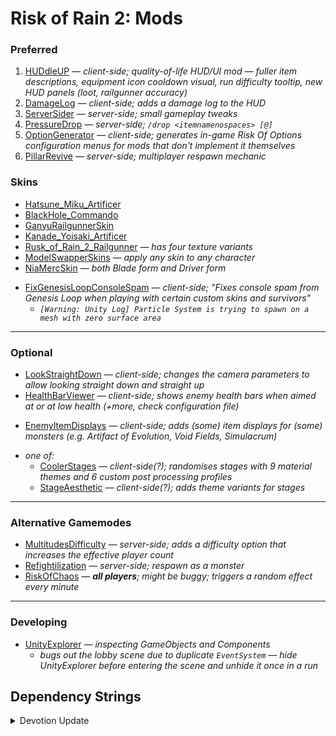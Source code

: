 # Risk of Rain 2: Mods

### Preferred
1. [HUDdleUP](https://thunderstore.io/package/itsschwer/HUDdleUP/) *— client-side; quality-of-life HUD/UI mod —  fuller item descriptions, equipment icon cooldown visual, run difficulty tooltip, new HUD panels (loot, railgunner accuracy)*
2. [DamageLog](https://thunderstore.io/package/itsschwer/DamageLog/) *— client-side; adds a damage log to the HUD*
3. [ServerSider](https://thunderstore.io/package/itsschwer/ServerSider/) *— server-side; small gameplay tweaks*
4. [PressureDrop](https://thunderstore.io/package/itsschwer/PressureDrop/) *— server-side; `/drop <itemnamenospaces> [@]`*
5. [OptionGenerator](https://thunderstore.io/package/6thmoon/OptionGenerator/) *— client-side; generates in-game Risk Of Options configuration menus for mods that don't implement it themselves*
6. [PillarRevive](https://thunderstore.io/package/Thrayonlosa/PillarRevive/) *— server-side; multiplayer respawn mechanic*

### Skins
- [Hatsune_Miku_Artificer](https://thunderstore.io/package/SussyBnuuy/Hatsune_Miku_Artificer/)
- [BlackHole_Commando](https://thunderstore.io/package/FantomAs/BlackHole_Commando/)
- [GanyuRailgunnerSkin](https://thunderstore.io/package/HitagiTzuyu/GanyuRailgunnerSkin/)
- [Kanade_Yoisaki_Artificer](https://thunderstore.io/package/KanadeFan/Kanade_Yoisaki_Artificer/)
- [Rusk_of_Rain_2_Railgunner](https://thunderstore.io/package/House_of_Judo/Rusk_of_Rain_2_Railgunner/) *— has four texture variants*
- [ModelSwapperSkins](https://thunderstore.io/package/Goorakh/ModelSwapperSkins/) *— apply any skin to any character*
- [NiaMercSkin](https://thunderstore.io/package/mwmw/NiaMercSkin/) *— both Blade form and Driver form*
<!--  -->
- [FixGenesisLoopConsoleSpam](https://thunderstore.io/package/Moffein/FixGenesisLoopConsoleSpam/) *— client-side; "Fixes console spam from Genesis Loop when playing with certain custom skins and survivors"*
    - *`[Warning: Unity Log] Particle System is trying to spawn on a mesh with zero surface area`*

----

### Optional
- [LookStraightDown](https://thunderstore.io/package/HIFU/LookStraightDown/) *— client-side; changes the camera parameters to allow looking straight down and straight up*
- [HealthBarViewer](https://thunderstore.io/package/6thmoon/HealthBarViewer/) *— client-side; shows enemy health bars when aimed at or at low health (+more, check configuration file)*
<!--  -->
- [EnemyItemDisplays](https://thunderstore.io/package/TheTimesweeper/EnemyItemDisplays/) — *client-side; adds (some) item displays for (some) monsters (e.g. Artifact of Evolution, Void Fields, Simulacrum)*
<!--  -->
- *one of:*
    - [CoolerStages](https://thunderstore.io/package/Nuxlar/CoolerStages/) *— client-side(?); randomises stages with 9 material themes and 6 custom post processing profiles*
    - [StageAesthetic](https://thunderstore.io/package/HIFU/StageAesthetic/) *— client-side(?); adds theme variants for stages*

----

### Alternative Gamemodes
- [MultitudesDifficulty](https://thunderstore.io/package/6thmoon/MultitudesDifficulty/) *— server-side; adds a difficulty option that increases the effective player count*
- [Refightilization](https://thunderstore.io/package/Wonda/Refightilization/) *— server-side; respawn as a monster*
- [RiskOfChaos](https://thunderstore.io/package/Goorakh/RiskOfChaos/) *— **all players**; might be buggy; triggers a random effect every minute*

----

### Developing
- [UnityExplorer](https://thunderstore.io/package/sinai-dev/UnityExplorer/) *— inspecting GameObjects and Components*
    - *bugs out the lobby scene due to duplicate `EventSystem` — hide UnityExplorer before entering the scene and unhide it once in a run*

## Dependency Strings

<details><summary>Devotion Update</summary>

```
RiskofThunder-BepInEx_GUI-3.0.3
RiskofThunder-FixPluginTypesSerialization-1.0.4
RiskofThunder-RoR2BepInExPack-1.16.0
bbepis-BepInExPack-5.4.2115
RiskofThunder-HookGenPatcher-1.2.3
XoXFaby-BetterUI-2.8.4
SussyBnuuy-Hatsune_Miku_Artificer-1.0.1
FantomAs-BlackHole_Commando-1.0.0
KingEnderBrine-LobbySkinsFix-1.2.1
RiskofThunder-R2API_Core-5.1.0
RiskofThunder-R2API_Language-1.0.1
KingEnderBrine-ScrollableLobbyUI-1.8.0
Goorakh-ModelSwapperSkins-1.5.0
itsschwer-PressureDrop-1.3.1
RiskofThunder-R2API_ContentManagement-1.0.4
RiskofThunder-R2API_Prefab-1.0.3
Thrayonlosa-PillarRevive-1.1.0
itsschwer-DamageLog-1.2.0
sinai-dev-UnityExplorer-4.8.2
TheTimesweeper-EnemyItemDisplays-0.1.1
HitagiTzuyu-GanyuRailgunnerSkin-1.0.2
KanadeFan-Kanade_Yoisaki_Artificer-1.0.0
itsschwer-ServerSider-1.3.0
6thmoon-MultitudesDifficulty-0.5.1
House_of_Judo-Rusk_of_Rain_2_Railgunner-1.1.1
mwmw-NiaMercSkin-1.1.0
itsschwer-eater-0.0.0
Nuxlar-CoolerStages-1.9.3
```

</details>

